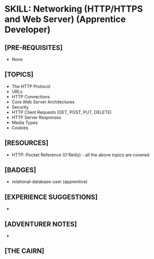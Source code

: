 # SKILL: Networking (HTTP/HTTPS and Web Server) (Apprentice Developer)

## [PRE-REQUISITES]
  * None

## [TOPICS]
  * The HTTP Protocol
  * URLs
  * HTTP Connections
  * Core Web Server Architectures
  * Security
  * HTTP Client Requests (GET, POST, PUT, DELETE)
  * HTTP Server Responses
  * Media Types
  * Cookies

## [RESOURCES]
  * HTTP: Pocket Reference (O'Reilly) - all the above topics are covered

## [BADGES]
  * relational-database-user (apprentice)

## [EXPERIENCE SUGGESTIONS]
  *  

## [ADVENTURER NOTES]
  * 

## [THE CAIRN]
